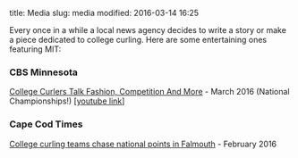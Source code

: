 title: Media
slug: media
modified: 2016-03-14 16:25

Every once in a while a local news agency decides to write a story or make a piece dedicated to college curling. Here are some entertaining ones featuring MIT:

### CBS Minnesota

[College Curlers Talk Fashion, Competition And More](http://minnesota.cbslocal.com/2016/03/12/college-curlers/) - March 2016 (National Championships!) [[youtube link](https://www.youtube.com/watch?v=Bts0zysVs_M)]

### Cape Cod Times

[College curling teams chase national points in Falmouth](http://capecodtimes.com/article/20160206/SPORTS/160209593/101016/NEWS) - February 2016